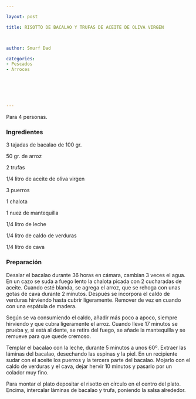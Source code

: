 ```yaml
---

layout: post

title: RISOTTO DE BACALAO Y TRUFAS DE ACEITE DE OLIVA VIRGEN



author: Smurf Dad

categories:
- Pescados
- Arroces






---
```


Para 4 personas.

<h3>Ingredientes</h3>

3 tajadas de bacalao de 100 gr.

50 gr. de arroz

2 trufas

1/4 litro de aceite de oliva virgen

3 puerros

1 chalota

1 nuez de mantequilla

1/4 litro de leche

1/4 litro de caldo de verduras

1/4 litro de cava

<h3>Preparación</h3>

Desalar el bacalao durante 36 horas en cámara, cambian 3 veces el agua. En un cazo se suda a fuego lento la chalota picada con 2 cucharadas de aceite. Cuando esté blanda, se agrega el arroz, que se rehoga con unas gotas de cava durante 2 minutos. Después se incorpora el caldo de verduras hirviendo hasta cubrir ligeramente. Remover de vez en cuando con una espátula de madera.

Según se va consumiendo el caldo, añadir más poco a apoco, siempre hirviendo y que cubra ligeramente el arroz. Cuando lleve 17 minutos se prueba y, si está al dente, se retira del fuego, se añade la mantequilla y se remueve para que quede cremoso.

Templar el bacalao con la leche, durante 5 minutos a unos 60º. Extraer las láminas del bacalao, desechando las espinas y la piel. En un recipiente sudar con el aceite los puerros y la tercera parte del bacalao. Mojarlo con el caldo de verduras y el cava, dejar hervir 10 minutos y pasarlo por un colador muy fino.

Para montar el plato depositar el risotto en círculo en el centro del plato. Encima, intercalar láminas de bacalao y trufa, poniendo la salsa alrededor.
